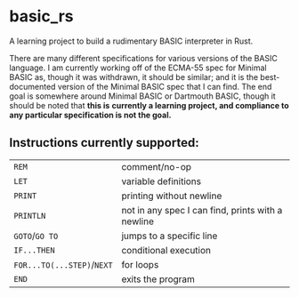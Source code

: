 # basic_rs
A learning project to build a rudimentary BASIC interpreter in Rust.

There are many different specifications for various versions of the BASIC language. I am currently
working off of the ECMA-55 spec for Minimal BASIC as, though it was withdrawn, it should be similar;
and it is the best-documented version of the Minimal BASIC spec that I can find. The end goal is
somewhere around Minimal BASIC or Dartmouth BASIC, though it should be noted that **this is**
**currently a learning project, and compliance to any particular specification is not the goal.**

## Instructions currently supported:
|                            |                                                   |
|----------------------------|---------------------------------------------------|
| `REM`                      | comment/no-op                                     |
| `LET`                      | variable definitions                              |
| `PRINT`                    | printing without newline                          |
| `PRINTLN`                  | not in any spec I can find, prints with a newline |
| `GOTO`/`GO TO`             | jumps to a specific line                          |
| `IF...THEN`                | conditional execution                             |
| `FOR...TO(...STEP)`/`NEXT` | for loops                                         |
| `END`                      | exits the program                                 |
